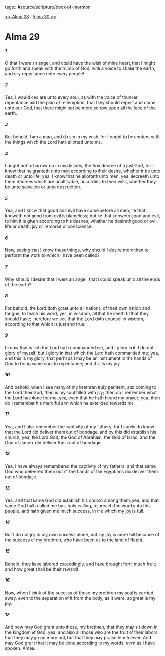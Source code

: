 tags:: #source/scripture/book-of-mormon

[<< Alma 28](/Book_of_Mormon/09_Alma/Alma_28.md) | [Alma 30 >>](/Book_of_Mormon/09_Alma/Alma_30.md)

# Alma 29

##### 1

O that I were an angel, and could have the wish of mine heart, that I might go forth and speak with the trump of God, with a voice to shake the earth, and cry repentance unto every people!

##### 2

Yea, I would declare unto every soul, as with the voice of thunder, repentance and the plan of redemption, that they should repent and come unto our God, that there might not be more sorrow upon all the face of the earth.

##### 3

But behold, I am a man, and do sin in my wish; for I ought to be content with the things which the Lord hath allotted unto me.

##### 4

I ought not to harrow up in my desires, the firm decree of a just God, for I know that he granteth unto men according to their desire, whether it be unto death or unto life; yea, I know that he allotteth unto men, yea, decreeth unto them decrees which are unalterable, according to their wills, whether they be unto salvation or unto destruction.

##### 5

Yea, and I know that good and evil have come before all men; he that knoweth not good from evil is blameless; but he that knoweth good and evil, to him it is given according to his desires, whether he desireth good or evil, life or death, joy or remorse of conscience.

##### 6

Now, seeing that I know these things, why should I desire more than to perform the work to which I have been called?

##### 7

Why should I desire that I were an angel, that I could speak unto all the ends of the earth?

##### 8

For behold, the Lord doth grant unto all nations, of their own nation and tongue, to teach his word, yea, in wisdom, all that he seeth fit that they should have; therefore we see that the Lord doth counsel in wisdom, according to that which is just and true.

##### 9

I know that which the Lord hath commanded me, and I glory in it. I do not glory of myself, but I glory in that which the Lord hath commanded me; yea, and this is my glory, that perhaps I may be an instrument in the hands of God to bring some soul to repentance; and this is my joy.

##### 10

And behold, when I see many of my brethren truly penitent, and coming to the Lord their God, then is my soul filled with joy; then do I remember what the Lord has done for me, yea, even that he hath heard my prayer; yea, then do I remember his merciful arm which he extended towards me.

##### 11

Yea, and I also remember the captivity of my fathers; for I surely do know that the Lord did deliver them out of bondage, and by this did establish his church; yea, the Lord God, the God of Abraham, the God of Isaac, and the God of Jacob, did deliver them out of bondage.

##### 12

Yea, I have always remembered the captivity of my fathers; and that same God who delivered them out of the hands of the Egyptians did deliver them out of bondage.

##### 13

Yea, and that same God did establish his church among them; yea, and that same God hath called me by a holy calling, to preach the word unto this people, and hath given me much success, in the which my joy is full.

##### 14

But I do not joy in my own success alone, but my joy is more full because of the success of my brethren, who have been up to the land of Nephi.

##### 15

Behold, they have labored exceedingly, and have brought forth much fruit; and how great shall be their reward!

##### 16

Now, when I think of the success of these my brethren my soul is carried away, even to the separation of it from the body, as it were, so great is my joy.

##### 17

And now may God grant unto these, my brethren, that they may sit down in the kingdom of God; yea, and also all those who are the fruit of their labors that they may go no more out, but that they may praise him forever. And may God grant that it may be done according to my words, even as I have spoken. Amen.
